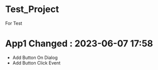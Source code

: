 # Test_Project
For Test
# App1 Changed : 2023-06-07 17:58
- Add Button On Dialog
- Add Button Click Event
